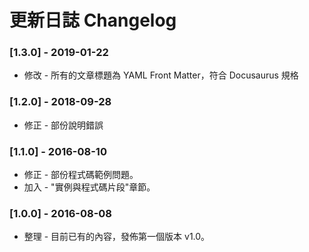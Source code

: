 # 更新日誌 Changelog

### [1.3.0] - 2019-01-22

- 修改 - 所有的文章標題為 YAML Front Matter，符合 Docusaurus 規格

### [1.2.0] - 2018-09-28

- 修正 - 部份說明錯誤

### [1.1.0] - 2016-08-10

- 修正 - 部份程式碼範例問題。
- 加入 - "實例與程式碼片段"章節。

### [1.0.0] - 2016-08-08

- 整理 - 目前已有的內容，發佈第一個版本 v1.0。
